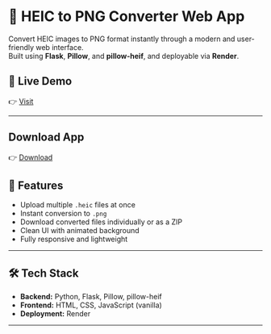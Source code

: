 # 📸 HEIC to PNG Converter Web App

Convert HEIC images to PNG format instantly through a modern and user-friendly web interface.  
Built using **Flask**, **Pillow**, and **pillow-heif**, and deployable via **Render**.

## 🚀 Live Demo
👉 [Visit](https://heic-to-png-r6sb.onrender.com/)

---

## Download App
👉 [Download](https://github.com/AbhaySachan01/Heic-to-png/releases/tag/v1/heic-to-png.exe)


## 🌟 Features

- Upload multiple `.heic` files at once
- Instant conversion to `.png`
- Download converted files individually or as a ZIP
- Clean UI with animated background
- Fully responsive and lightweight

---


## 🛠️ Tech Stack

- **Backend:** Python, Flask, Pillow, pillow-heif
- **Frontend:** HTML, CSS, JavaScript (vanilla)
- **Deployment:** Render

---


